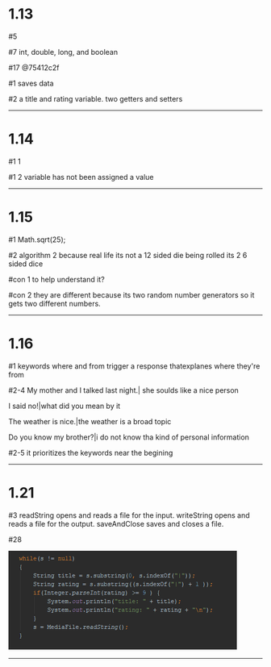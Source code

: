 
# 1.13

 </p>#5 </p>
 </p>#7   int, double, long, and boolean </p>
 </p>#17   @75412c2f </p>

 </p>#1 saves data </p>
 </p>#2 a title and rating variable. two getters and setters </p>
<hr>
<p>

# 1.14

 <p>#1 1  </p>
 <p>#1 2 variable has not been assigned a value </p>
<hr>
<p>
 
# 1.15

<p>#1  Math.sqrt(25);   </p>
<p>#2   algorithm 2 because real life its not a 12 sided die being rolled its 2 6 sided dice  </p>
<p>#con 1 to help understand it?</p>
<p>#con 2 they are different because its two random number generators so it gets two different numbers.  </p>
<hr>
<p>

# 1.16

<p>#1 keywords where and from trigger a response thatexplanes where they're from</p>
<p>#2-4 My mother and I talked last night.| she soulds like a nice person</p>
<p>I said no!|what did you mean by it</p>
<p>The weather is nice.|the weather is a broad topic    </p>
<p>Do you know my brother?|i do not know tha kind of personal information    </p>
<p>#2-5 it prioritizes the keywords near the begining </p>
<p>    </p>
<p>    </p>


<hr>
<p>

# 1.21 
<p>#3 readString opens and reads a file for the input. writeString  opens and reads a file for the output. saveAndClose saves and closes a file.</p>
<p>#28    </p>
<img src="image.PNG" alt="How to Place A Screen Shot">


<hr>
<p>


